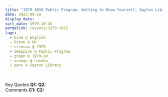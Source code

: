 ```yaml
---
title: "1979-1019 Public Program, Getting to Know Yourself, Gayton Library, 5 Saint John's Road, Harrow (17 kms NW of London), UK"
date: 2023-09-19
display_date: 
sort_date: 1979-10-15
permalink: /events/1979-1015
tags:
  - blue @ English
  - brown @ UK
  - crimson @ 1979
  - deeppink @ Public Program
  - green @ 1979-10
  - orange @ London
  - peru @ Gayton Library
---
```


<br>

<wave-list>
  <list-title color="DarkSeaGreen" width="55">Key Quotes</list-title>
  <list-item color="BlanchedAlmond" width="280"><b>Q1:</b> <i></i></list-item>
  <list-item color="Lavender" width="280"><b>Q2:</b> <i></i></list-item>
</wave-list>

<br>

<wave-list>
  <list-title color="DarkSeaGreen" width="55">Comments</list-title>
  <list-item color="BlanchedAlmond" width="280"><b>C1:</b> <i></i></list-item>
  <list-item color="Lavender" width="280"><b>C2:</b> <i></i></list-item>
</wave-list>